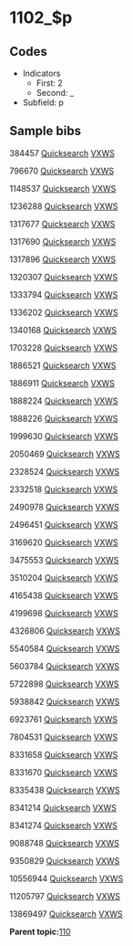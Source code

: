 # 1102\_$p

## Codes

-   Indicators
    -   First: 2
    -   Second: \_
-   Subfield: p

## Sample bibs

384457 [Quicksearch](https://search.library.yale.edu/catalog/384457) [VXWS](http://prodorbis.library.yale.edu:7014/vxws/GetHoldingsService?bibId=384457)

796670 [Quicksearch](https://search.library.yale.edu/catalog/796670) [VXWS](http://prodorbis.library.yale.edu:7014/vxws/GetHoldingsService?bibId=796670)

1148537 [Quicksearch](https://search.library.yale.edu/catalog/1148537) [VXWS](http://prodorbis.library.yale.edu:7014/vxws/GetHoldingsService?bibId=1148537)

1236288 [Quicksearch](https://search.library.yale.edu/catalog/1236288) [VXWS](http://prodorbis.library.yale.edu:7014/vxws/GetHoldingsService?bibId=1236288)

1317677 [Quicksearch](https://search.library.yale.edu/catalog/1317677) [VXWS](http://prodorbis.library.yale.edu:7014/vxws/GetHoldingsService?bibId=1317677)

1317690 [Quicksearch](https://search.library.yale.edu/catalog/1317690) [VXWS](http://prodorbis.library.yale.edu:7014/vxws/GetHoldingsService?bibId=1317690)

1317896 [Quicksearch](https://search.library.yale.edu/catalog/1317896) [VXWS](http://prodorbis.library.yale.edu:7014/vxws/GetHoldingsService?bibId=1317896)

1320307 [Quicksearch](https://search.library.yale.edu/catalog/1320307) [VXWS](http://prodorbis.library.yale.edu:7014/vxws/GetHoldingsService?bibId=1320307)

1333794 [Quicksearch](https://search.library.yale.edu/catalog/1333794) [VXWS](http://prodorbis.library.yale.edu:7014/vxws/GetHoldingsService?bibId=1333794)

1336202 [Quicksearch](https://search.library.yale.edu/catalog/1336202) [VXWS](http://prodorbis.library.yale.edu:7014/vxws/GetHoldingsService?bibId=1336202)

1340168 [Quicksearch](https://search.library.yale.edu/catalog/1340168) [VXWS](http://prodorbis.library.yale.edu:7014/vxws/GetHoldingsService?bibId=1340168)

1703228 [Quicksearch](https://search.library.yale.edu/catalog/1703228) [VXWS](http://prodorbis.library.yale.edu:7014/vxws/GetHoldingsService?bibId=1703228)

1886521 [Quicksearch](https://search.library.yale.edu/catalog/1886521) [VXWS](http://prodorbis.library.yale.edu:7014/vxws/GetHoldingsService?bibId=1886521)

1886911 [Quicksearch](https://search.library.yale.edu/catalog/1886911) [VXWS](http://prodorbis.library.yale.edu:7014/vxws/GetHoldingsService?bibId=1886911)

1888224 [Quicksearch](https://search.library.yale.edu/catalog/1888224) [VXWS](http://prodorbis.library.yale.edu:7014/vxws/GetHoldingsService?bibId=1888224)

1888226 [Quicksearch](https://search.library.yale.edu/catalog/1888226) [VXWS](http://prodorbis.library.yale.edu:7014/vxws/GetHoldingsService?bibId=1888226)

1999630 [Quicksearch](https://search.library.yale.edu/catalog/1999630) [VXWS](http://prodorbis.library.yale.edu:7014/vxws/GetHoldingsService?bibId=1999630)

2050469 [Quicksearch](https://search.library.yale.edu/catalog/2050469) [VXWS](http://prodorbis.library.yale.edu:7014/vxws/GetHoldingsService?bibId=2050469)

2328524 [Quicksearch](https://search.library.yale.edu/catalog/2328524) [VXWS](http://prodorbis.library.yale.edu:7014/vxws/GetHoldingsService?bibId=2328524)

2332518 [Quicksearch](https://search.library.yale.edu/catalog/2332518) [VXWS](http://prodorbis.library.yale.edu:7014/vxws/GetHoldingsService?bibId=2332518)

2490978 [Quicksearch](https://search.library.yale.edu/catalog/2490978) [VXWS](http://prodorbis.library.yale.edu:7014/vxws/GetHoldingsService?bibId=2490978)

2496451 [Quicksearch](https://search.library.yale.edu/catalog/2496451) [VXWS](http://prodorbis.library.yale.edu:7014/vxws/GetHoldingsService?bibId=2496451)

3169620 [Quicksearch](https://search.library.yale.edu/catalog/3169620) [VXWS](http://prodorbis.library.yale.edu:7014/vxws/GetHoldingsService?bibId=3169620)

3475553 [Quicksearch](https://search.library.yale.edu/catalog/3475553) [VXWS](http://prodorbis.library.yale.edu:7014/vxws/GetHoldingsService?bibId=3475553)

3510204 [Quicksearch](https://search.library.yale.edu/catalog/3510204) [VXWS](http://prodorbis.library.yale.edu:7014/vxws/GetHoldingsService?bibId=3510204)

4165438 [Quicksearch](https://search.library.yale.edu/catalog/4165438) [VXWS](http://prodorbis.library.yale.edu:7014/vxws/GetHoldingsService?bibId=4165438)

4199698 [Quicksearch](https://search.library.yale.edu/catalog/4199698) [VXWS](http://prodorbis.library.yale.edu:7014/vxws/GetHoldingsService?bibId=4199698)

4326806 [Quicksearch](https://search.library.yale.edu/catalog/4326806) [VXWS](http://prodorbis.library.yale.edu:7014/vxws/GetHoldingsService?bibId=4326806)

5540584 [Quicksearch](https://search.library.yale.edu/catalog/5540584) [VXWS](http://prodorbis.library.yale.edu:7014/vxws/GetHoldingsService?bibId=5540584)

5603784 [Quicksearch](https://search.library.yale.edu/catalog/5603784) [VXWS](http://prodorbis.library.yale.edu:7014/vxws/GetHoldingsService?bibId=5603784)

5722898 [Quicksearch](https://search.library.yale.edu/catalog/5722898) [VXWS](http://prodorbis.library.yale.edu:7014/vxws/GetHoldingsService?bibId=5722898)

5938842 [Quicksearch](https://search.library.yale.edu/catalog/5938842) [VXWS](http://prodorbis.library.yale.edu:7014/vxws/GetHoldingsService?bibId=5938842)

6923761 [Quicksearch](https://search.library.yale.edu/catalog/6923761) [VXWS](http://prodorbis.library.yale.edu:7014/vxws/GetHoldingsService?bibId=6923761)

7804531 [Quicksearch](https://search.library.yale.edu/catalog/7804531) [VXWS](http://prodorbis.library.yale.edu:7014/vxws/GetHoldingsService?bibId=7804531)

8331658 [Quicksearch](https://search.library.yale.edu/catalog/8331658) [VXWS](http://prodorbis.library.yale.edu:7014/vxws/GetHoldingsService?bibId=8331658)

8331670 [Quicksearch](https://search.library.yale.edu/catalog/8331670) [VXWS](http://prodorbis.library.yale.edu:7014/vxws/GetHoldingsService?bibId=8331670)

8335438 [Quicksearch](https://search.library.yale.edu/catalog/8335438) [VXWS](http://prodorbis.library.yale.edu:7014/vxws/GetHoldingsService?bibId=8335438)

8341214 [Quicksearch](https://search.library.yale.edu/catalog/8341214) [VXWS](http://prodorbis.library.yale.edu:7014/vxws/GetHoldingsService?bibId=8341214)

8341274 [Quicksearch](https://search.library.yale.edu/catalog/8341274) [VXWS](http://prodorbis.library.yale.edu:7014/vxws/GetHoldingsService?bibId=8341274)

9088748 [Quicksearch](https://search.library.yale.edu/catalog/9088748) [VXWS](http://prodorbis.library.yale.edu:7014/vxws/GetHoldingsService?bibId=9088748)

9350829 [Quicksearch](https://search.library.yale.edu/catalog/9350829) [VXWS](http://prodorbis.library.yale.edu:7014/vxws/GetHoldingsService?bibId=9350829)

10556944 [Quicksearch](https://search.library.yale.edu/catalog/10556944) [VXWS](http://prodorbis.library.yale.edu:7014/vxws/GetHoldingsService?bibId=10556944)

11205797 [Quicksearch](https://search.library.yale.edu/catalog/11205797) [VXWS](http://prodorbis.library.yale.edu:7014/vxws/GetHoldingsService?bibId=11205797)

13869497 [Quicksearch](https://search.library.yale.edu/catalog/13869497) [VXWS](http://prodorbis.library.yale.edu:7014/vxws/GetHoldingsService?bibId=13869497)

**Parent topic:**[110](../../tags/110/110.md)

